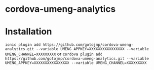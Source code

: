 # cordova-umeng-analytics

# Installation

```ionic plugin add https://github.com/gotojmp/cordova-umeng-analytics.git --variable UMENG_APPKEY=XXXXXXXXXXXXXXXX --variable UMENG_CHANNEL=XXXXXXXXX```
or
```cordova plugin add https://github.com/gotojmp/cordova-umeng-analytics.git --variable UMENG_APPKEY=XXXXXXXXXXXXXXXX --variable UMENG_CHANNEL=XXXXXXXXX```
